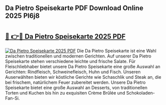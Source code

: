 ## Da Pietro Speisekarte PDF Download Online 2025 Pl6j8

# <h2><a href="http://gc5wml.nevu.top/?p=Da+Pietro+Speisekarte">🔗 👉🔴 Da Pietro Speisekarte 2025 PDF</a></h2>

[![Da Pietro Speisekarte 2025 PDF](https://i.imgur.com/dBaPXMq.png)](http://gc5wml.nevu.top/?p=Da+Pietro+Speisekarte)
Die Da Pietro Speisekarte ist eine Wahl zwischen traditionellen und modernen Gerichten. Auf unserer Da Pietro Speisekarte stehen verschiedene leichte und frische Salate. Für Fleischliebhaber bietet unsere Da Pietro Speisekarte eine große Auswahl an Gerichten: Rindfleisch, Schweinefleisch, Huhn und Fisch. Unseren Auserwählten bieten wir köstliche Gerichte wie Schaschlik und Steak an, die bei frischem, natürlichem Feuer zubereitet werden. Unsere Da Pietro Speisekarte bietet eine große Auswahl an Desserts, von traditionellen Torten und Kuchen bis hin zu exquisiten Crème Brûlée und Schokoladen-Fan-Si.
